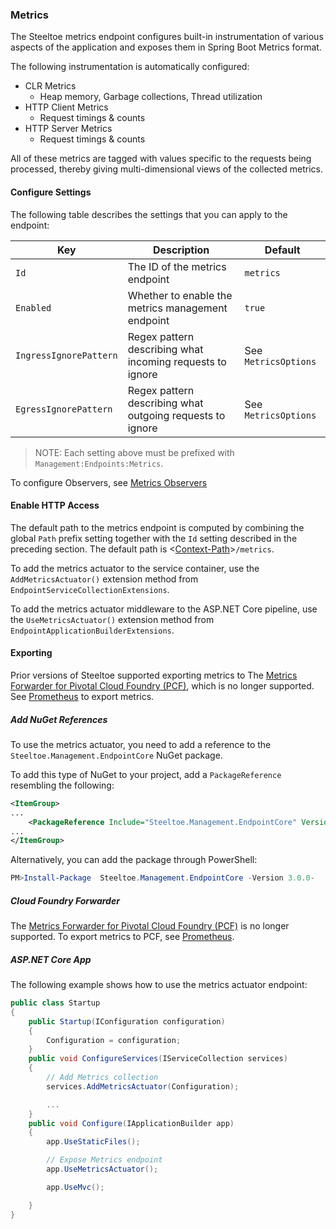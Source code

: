 ### Metrics

The Steeltoe metrics endpoint configures built-in instrumentation of various aspects of the application and exposes them in Spring Boot Metrics format.

The following instrumentation is automatically configured:

* CLR Metrics
  * Heap memory, Garbage collections, Thread utilization
* HTTP Client Metrics
  * Request timings & counts
* HTTP Server Metrics
  * Request timings & counts

All of these metrics are tagged with values specific to the requests being processed, thereby giving multi-dimensional views of the collected metrics.

#### Configure Settings

The following table describes the settings that you can apply to the endpoint:

|Key|Description|Default|
|---|---|---|
|`Id`|The ID of the metrics endpoint|`metrics`|
|`Enabled`|Whether to enable the metrics management endpoint|`true`|
|`IngressIgnorePattern`|Regex pattern describing what incoming requests to ignore|See `MetricsOptions`|
|`EgressIgnorePattern`|Regex pattern describing what outgoing requests to ignore|See `MetricsOptions`|

>NOTE: Each setting above must be prefixed with `Management:Endpoints:Metrics`.

To configure Observers, see [Metrics Observers](/metrics-observers)

#### Enable HTTP Access

The default path to the metrics endpoint is computed by combining the global `Path` prefix setting together with the `Id` setting described in the preceding section. The default path is <[Context-Path](hypermedia#base-context-path)>`/metrics`.

To add the metrics actuator to the service container, use the `AddMetricsActuator()` extension method from `EndpointServiceCollectionExtensions`.

To add the metrics actuator middleware to the ASP.NET Core pipeline, use the `UseMetricsActuator()` extension method from `EndpointApplicationBuilderExtensions`.

#### Exporting

Prior versions of Steeltoe supported exporting metrics to The [Metrics Forwarder for Pivotal Cloud Foundry (PCF)](https://docs.pivotal.io/metrics-forwarder/), which is no longer supported. See [Prometheus](prometheus) to export metrics.

##### Add NuGet References

To use the metrics actuator, you need to add a reference to the `Steeltoe.Management.EndpointCore` NuGet package.

To add this type of NuGet to your project, add a `PackageReference` resembling the following:

```xml
<ItemGroup>
...
    <PackageReference Include="Steeltoe.Management.EndpointCore" Version= "3.0.0"/>
...
</ItemGroup>
```

Alternatively, you can add the package through PowerShell:

```powershell
PM>Install-Package  Steeltoe.Management.EndpointCore -Version 3.0.0-
```

##### Cloud Foundry Forwarder

 The [Metrics Forwarder for Pivotal Cloud Foundry (PCF)](https://docs.pivotal.io/metrics-forwarder/) is no longer supported. To export metrics to PCF, see [Prometheus](prometheus).

##### ASP.NET Core App

The following example shows how to use the metrics actuator endpoint:

```csharp
public class Startup
{
    public Startup(IConfiguration configuration)
    {
        Configuration = configuration;
    }
    public void ConfigureServices(IServiceCollection services)
    {
        // Add Metrics collection
        services.AddMetricsActuator(Configuration);

        ...
    }
    public void Configure(IApplicationBuilder app)
    {
        app.UseStaticFiles();

        // Expose Metrics endpoint
        app.UseMetricsActuator();

        app.UseMvc();

    }
}
```
